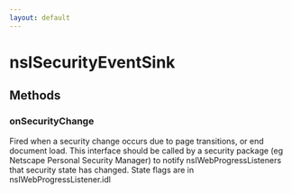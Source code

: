 ```yaml
---
layout: default
---
```


# nsISecurityEventSink #

## Methods ##

### onSecurityChange ###

Fired when a security change occurs due to page transitions,
or end document load. This interface should be called by
a security package (eg Netscape Personal Security Manager)
to notify nsIWebProgressListeners that security state has
changed. State flags are in nsIWebProgressListener.idl

